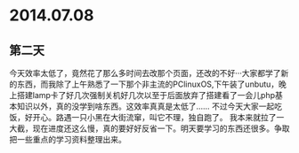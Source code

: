 2014.07.08
==========
第二天
----------
今天效率太低了，竟然花了那么多时间去改那个页面，还改的不好···大家都学了新的东西，而我除了上午熟悉了一下那个非主流的PClinuxOS,下午装了unbutu，晚上搭建lamp卡了好几次强制关机好几次以至于后面放弃了搭建看了一会儿php基本知识以外，真的没学到啥东西。这效率真真是太低了……
不过今天大家一起吃饭，好开心。路遇一只小黑在大街流窜，叫它不理，独自跑了。
我本来就拉了一大截，现在进度还这么慢，真的要好好反省一下。明天要学习的东西还很多。争取把一些重点的学习资料整理出来。

